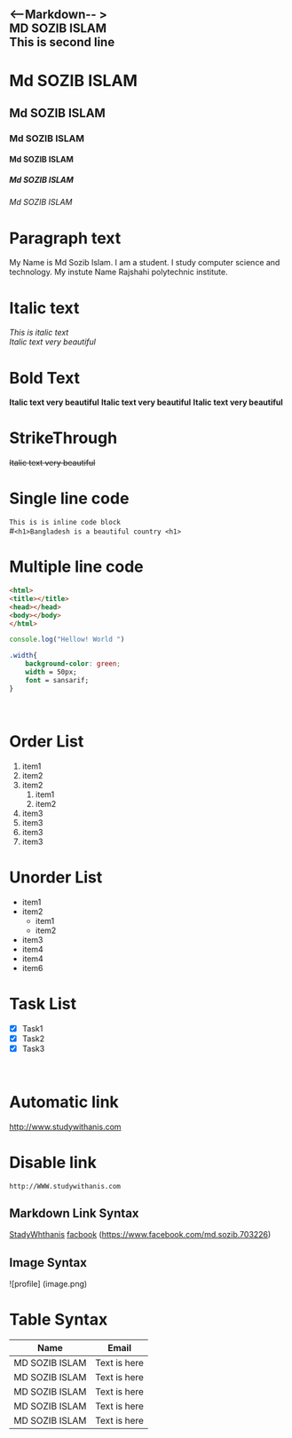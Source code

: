 <--Markdown-- ><BR>
MD SOZIB ISLAM<br>
This is second line
---

# Md SOZIB ISLAM
## Md SOZIB ISLAM
### Md SOZIB ISLAM
#### Md SOZIB ISLAM
##### Md SOZIB ISLAM
###### Md SOZIB ISLAM

# Paragraph text
<p> My Name is Md Sozib Islam. I am a student. I study computer science and technology. My instute Name Rajshahi polytechnic institute. </p>

# Italic text
<i>This is italic text </i><br>
_Italic text very beautiful_

# Bold Text
**Italic text very beautiful**
**Italic text very beautiful**
**Italic text very beautiful**

# StrikeThrough 

~~Italic text very beautiful~~
# Single line code
`This is is inline code block`<br>
#`<h1>Bangladesh is a beautiful country <h1>`

# Multiple line code 

```html
<html>
<title></title>
<head></head>
<body></body>
</html>

```
```javascript
console.log("Hellow! World ")

```
```Css
.width{
    background-color: green;
    width = 50px;
    font = sansarif;      
}
```
<br>

# Order List
1. item1
2. item2
4. item2
    1. item1
    1. item2    
5. item3
6. item3
7. item3
8. item3

# Unorder List

- item1
- item2
    - item1
    - item2
- item3
- item4
- item4
- item6

# Task List
- [x] Task1
- [x] Task2
- [x] Task3

<br>

# Automatic link
http://www.studywithanis.com

# Disable link
`http://WWW.studywithanis.com`

## Markdown Link Syntax

[StadyWhthanis](http://WWW.studywithanis.com)
[facbook] (https://www.facebook.com/md.sozib.703226)


## Image Syntax

![profile] (image.png)

<!--All link here -->
[StudyWithanis]:http://WWW.studywithanis.com 
[facbook]: https://www.facebook.com/md.sozib.703226

# Table Syntax

| Name | Email |
|------|-------|
|MD SOZIB ISLAM | Text is here |
|MD SOZIB ISLAM | Text is here |
|MD SOZIB ISLAM | Text is here |
|MD SOZIB ISLAM | Text is here |
|MD SOZIB ISLAM | Text is here |
